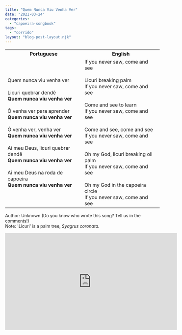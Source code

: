 ```yaml
---
title: "Quem Nunca Viu Venha Ver"
date: "2021-03-24"
categories: 
  - "capoeira-songbook"
tags: 
  - "corrido"
layout: "blog-post-layout.njk"
---
```


<table class="capoeira-table">
    <tr class="header-row">
        <th>Portuguese</th>
        <th>English</th>
    </tr>
    <tr>
        <td>Quem nunca viu venha ver<br><br>
        Licuri quebrar dendê<br>
        <strong>Quem nunca viu venha ver</strong><br><br>
        Ô venha ver para aprender<br>
        <strong>Quem nunca viu venha ver</strong><br><br>
        Ô venha ver, venha ver<br>
        <strong>Quem nunca viu venha ver</strong><br><br>
        Ai meu Deus, licuri quebrar dendê<br>
        <strong>Quem nunca viu venha ver</strong><br><br>
        Ai meu Deus na roda de capoeira<br>
        <strong>Quem nunca viu venha ver</strong></td>
        <td>If you never saw, come and see<br><br>
        Licuri breaking palm<br>
        If you never saw, come and see<br><br>
        Come and see to learn<br>
        If you never saw, come and see<br><br>
        Come and see, come and see<br>
        If you never saw, come and see<br><br>
        Oh my God, licuri breaking oil palm<br>
        If you never saw, come and see<br><br>
        Oh my God in the capoeira circle<br>
        If you never saw, come and see</td>
    </tr>
</table>

<figcaption>

Author: Unknown (Do you know who wrote this song? Tell us in the comments!)  
Note: 'Licuri' is a palm tree, __Syagrus coronata_._

</figcaption>

<iframe width="560" height="315" src="https://www.youtube.com/embed/diThL36av_o" title="YouTube video player" frameborder="0" allow="accelerometer; autoplay; clipboard-write; encrypted-media; gyroscope; picture-in-picture" allowfullscreen></iframe>